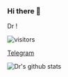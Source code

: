 ### Hi there 👋

<!--
**deng-rui/deng-rui** is a ✨ _special_ ✨ repository because its `README.md` (this file) appears on your GitHub profile.

Here are some ideas to get you started:

- 🔭 I’m currently working on ...
- 🌱 I’m currently learning ...
- 👯 I’m looking to collaborate on ...
- 🤔 I’m looking for help with ...
- 💬 Ask me about ...
- 📫 How to reach me: ...
- 😄 Pronouns: ...
- ⚡ Fun fact: ...
-->
Dr !

![visitors](https://visitor-badge.glitch.me/badge?page_id=deng-rui.deng-rui)

[Telegram](https://t.me/derdct)


![Dr's github stats](https://github-readme-stats.vercel.app/api/?username=deng-rui&show_icons=true&title_color=fff&icon_color=79ff97&text_color=9f9f9f&bg_color=151515)
